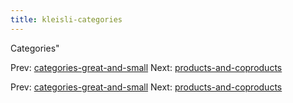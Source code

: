 ```yaml
---
title: kleisli-categories
---
```


Categories"

Prev:
[categories-great-and-small](categories-great-and-small.md)
Next:
[products-and-coproducts](products-and-coproducts.md)

Prev:
[categories-great-and-small](categories-great-and-small.md)
Next:
[products-and-coproducts](products-and-coproducts.md)

